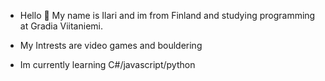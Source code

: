 - Hello 👋
  My name is Ilari and im from Finland and studying programming at Gradia Viitaniemi.
  
- My Intrests are video games and bouldering

- Im currently learning C#/javascript/python


<!---
Ilari-H/Ilari-H is a ✨ special ✨ repository because its `README.md` (this file) appears on your GitHub profile.
You can click the Preview link to take a look at your changes.
--->

